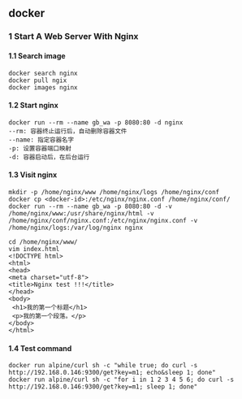 ## docker

### 1 Start A Web Server With Nginx

#### 1.1 Search image

    docker search nginx
    docker pull ngix
    docker images nginx

#### 1.2 Start nginx
    docker run --rm --name gb_wa -p 8080:80 -d nginx
    --rm: 容器终止运行后，自动删除容器文件
    --name: 指定容器名字
    -p: 设置容器端口映射
    -d: 容器启动后，在后台运行

#### 1.3 Visit nginx
    mkdir -p /home/nginx/www /home/nginx/logs /home/nginx/conf
    docker cp <docker-id>:/etc/nginx/nginx.conf /home/nginx/conf/
    docker run --rm --name gb_wa -p 8080:80 -d -v /home/nginx/www:/usr/share/nginx/html -v
    /home/nginx/conf/nginx.conf:/etc/nginx/nginx.conf -v /home/nginx/logs:/var/log/nginx nginx

    cd /home/nginx/www/
    vim index.html
    <!DOCTYPE html>
    <html>
    <head>
    <meta charset="utf-8">
    <title>Nginx test !!!</title>
    </head>
    <body>
     <h1>我的第一个标题</h1>
     <p>我的第一个段落。</p>
    </body>
    </html>

#### 1.4 Test command
    docker run alpine/curl sh -c "while true; do curl -s http://192.168.0.146:9300/get?key=m1; echo&sleep 1; done"
    docker run alpine/curl sh -c "for i in 1 2 3 4 5 6; do curl -s http://192.168.0.146:9300/get?key=m1; sleep 1; done"
